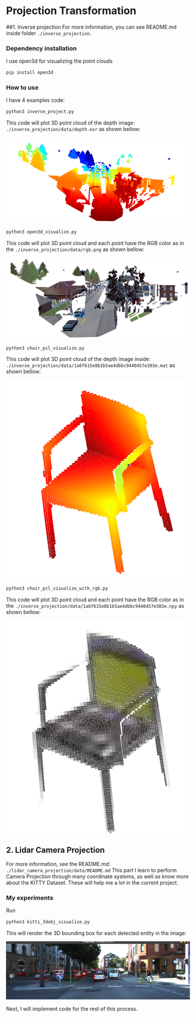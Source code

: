 # Projection Transformation

##1. Inverse projection
For more information, you can see README.md inside folder `./inverse_projection`.

### Dependency installation 
I use open3d for visualizing the point clouds
```python
pip install open3d
```

### How to use

I have 4 examples code:

```python
python3 inverse_project.py 
```
This code will plot 3D point cloud of the depth image: `./inverse_projection/data/depth.exr` as shown bellow:

![](./inverse_projection/images/im_11.png)

```python
python3 open3d_visualize.py
```
This code will plot 3D point cloud and each point have the RGB color as in the `./inverse_projection/data/rgb.png` as shown bellow:

![](./inverse_projection/images/im_12.png)

```python
python3 chair_pcl_visualize.py
```
This code will plot 3D point cloud of the depth image inside: `./inverse_projection/data/1a6f615e8b1b5ae4dbbc9440457e303e.mat` as shown bellow:

![](./inverse_projection/images/im_13.png)

```python
python3 chair_pcl_visualize_with_rgb.py
```
This code will plot 3D point cloud and each point have the RGB color as in the `./inverse_projection/data/1a6f615e8b1b5ae4dbbc9440457e303e.npy` as shown bellow:

![](./inverse_projection/images/im_14.png)

## 2. Lidar Camera Projection

For more information, see the README.md: `./lidar_camera_projection/data/README.md`
This part I learn to perform Camera Projection through many coordinate systems, as well as know more about the KITTY Dataset.
These will help me a lot in the current project.

### My experiments

Run
```python
python3 kitti_3dobj_visualize.py
```

This will render the 3D bounding box for each detected entity in the image: 

![](./lidar_camera_projection/images/im_7.png)

Next, I will implement code for the rest of this process. 